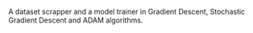 A dataset scrapper and a model trainer in Gradient Descent, Stochastic Gradient Descent and ADAM algorithms.
